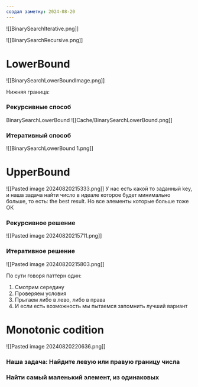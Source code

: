 ```yaml
---
создал заметку: 2024-08-20
---
```

![[BinarySearchIterative.png]]


![[BinarySearchRecursive.png]]



# LowerBound
![[BinarySearchLowerBoundImage.png]]

Нижняя граница: 

### Рекурсивные способ
BinarySearchLowerBound
![[Cache/BinarySearchLowerBound.png]]
### Итеративный способ 
![[BinarySearchLowerBound 1.png]]


# UpperBound
![[Pasted image 20240820215333.png]]
У нас есть какой то заданный key, и наша задача найти число в идеале которое будет минимально больше, то есть: the best result. Но все элементы которые больше тоже OK 


### Рекурсивное решение
![[Pasted image 20240820215711.png]]

### Итеративное решение
![[Pasted image 20240820215803.png]]

По сути говоря паттерн один:
1) Смотрим середину
2) Проверяем условия 
3) Прыгаем либо в лево, либо в права
4) И если есть возможность мы пытаемся запомнить лучший вариант



# Monotonic codition

![[Pasted image 20240820220636.png]]

### Наша задача: Найдите левую или правую границу числа

### Найти самый маленький элемент, из одинаковых

 